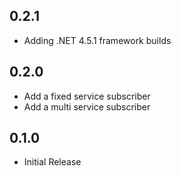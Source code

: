 
## 0.2.1

* Adding .NET 4.5.1 framework builds

## 0.2.0

* Add a fixed service subscriber
* Add a multi service subscriber

## 0.1.0

* Initial Release
